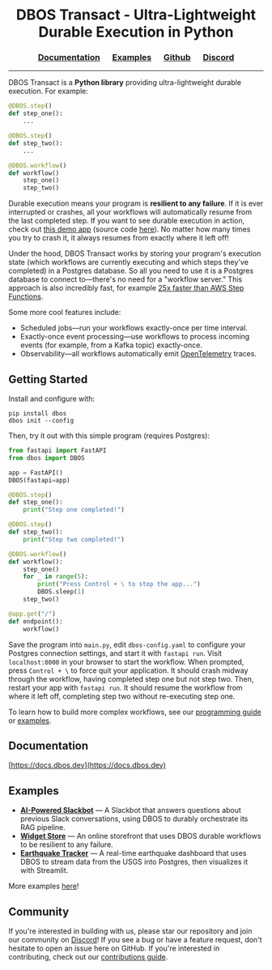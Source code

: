 <div align="center">

<h1> DBOS Transact -  Ultra-Lightweight Durable Execution in Python</h1>

### [Documentation](https://docs.dbos.dev/) &emsp;  [Examples](https://docs.dbos.dev/examples) &emsp;  [Github](https://github.com/dbos-inc) &emsp; [Discord](https://discord.com/invite/jsmC6pXGgX)
</div>

---

DBOS Transact is a **Python library** providing ultra-lightweight durable execution.
For example:

```python
@DBOS.step()
def step_one():
    ...

@DBOS.step()
def step_two():
    ...

@DBOS.workflow()
def workflow()
    step_one()
    step_two()
```

Durable execution means your program is **resilient to any failure**.
If it is ever interrupted or crashes, all your workflows will automatically resume from the last completed step.
If you want to see durable execution in action, check out [this demo app](https://demo-widget-store.cloud.dbos.dev/) (source code [here](https://github.com/dbos-inc/dbos-demo-apps/tree/main/python/widget-store)).
No matter how many times you try to crash it, it always resumes from exactly where it left off!

Under the hood, DBOS Transact works by storing your program's execution state (which workflows are currently executing and which steps they've completed) in a Postgres database.
So all you need to use it is a Postgres database to connect to&mdash;there's no need for a "workflow server."
This approach is also incredibly fast, for example [25x faster than AWS Step Functions](https://www.dbos.dev/blog/dbos-vs-aws-step-functions-benchmark).

Some more cool features include:

- Scheduled jobs&mdash;run your workflows exactly-once per time interval.
- Exactly-once event processing&mdash;use workflows to process incoming events (for example, from a Kafka topic) exactly-once.
- Observability&mdash;all workflows automatically emit [OpenTelemetry](https://opentelemetry.io/) traces.

## Getting Started

Install and configure with:

```shell
pip install dbos
dbos init --config
```

Then, try it out with this simple program (requires Postgres):

```python
from fastapi import FastAPI
from dbos import DBOS

app = FastAPI()
DBOS(fastapi=app)

@DBOS.step()
def step_one():
    print("Step one completed!")

@DBOS.step()
def step_two():
    print("Step two completed!")

@DBOS.workflow()
def workflow():
    step_one()
    for _ in range(5):
        print("Press Control + \ to stop the app...")
        DBOS.sleep(1)
    step_two()

@app.get("/")
def endpoint():
    workflow()
```

Save the program into `main.py`, edit `dbos-config.yaml` to configure your Postgres connection settings, and start it with `fastapi run`.
Visit `localhost:8000` in your browser to start the workflow.
When prompted, press `Control + \` to force quit your application.
It should crash midway through the workflow, having completed step one but not step two.
Then, restart your app with `fastapi run`.
It should resume the workflow from where it left off, completing step two without re-executing step one.

To learn how to build more complex workflows, see our [programming guide](https://docs.dbos.dev/python/programming-guide) or [examples](https://docs.dbos.dev/examples).

## Documentation

[https://docs.dbos.dev](https://docs.dbos.dev)

## Examples


- [**AI-Powered Slackbot**](https://docs.dbos.dev/python/examples/rag-slackbot) &mdash; A Slackbot that answers questions about previous Slack conversations, using DBOS to durably orchestrate its RAG pipeline.
- [**Widget Store**](https://docs.dbos.dev/python/examples/widget-store) &mdash; An online storefront that uses DBOS durable workflows to be resilient to any failure.
- [**Earthquake Tracker**](https://docs.dbos.dev/python/examples/earthquake-tracker) &mdash; A real-time earthquake dashboard that uses DBOS to stream data from the USGS into Postgres, then visualizes it with Streamlit.

More examples [here](https://docs.dbos.dev/examples)!

## Community

If you're interested in building with us, please star our repository and join our community on [Discord](https://discord.gg/fMwQjeW5zg)!
If you see a bug or have a feature request, don't hesitate to open an issue here on GitHub.
If you're interested in contributing, check out our [contributions guide](./CONTRIBUTING.md).
